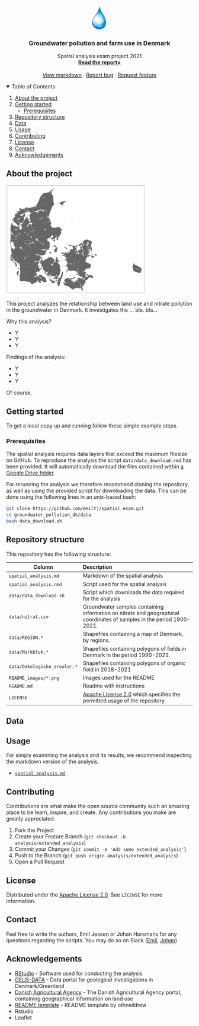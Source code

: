 
<!-- PROJECT LOGO -->
<br />
<p align="center">
  <a href="https://github.com/emiltj/groundwater_pollution_dk">
    <img src="README_images/logo.png" alt="Logo" width="40" height="65">
  </a>

  <h3 align="center">Groundwater pollution and farm use in Denmark</h3>

  <p align="center">
    Spatial analysis exam project 2021
    <br />
    <a href="https://github.com/emiltj/groundwater_pollution_dk/report.pdf"><strong>Read the report»</strong></a>
    <br />
    <br />
    <a href="https://github.com/emiltj/groundwater_pollution_dk/groundwater_pollution_dk.md">View markdown</a>
    ·
    <a href="https://github.com/emiltj/groundwater_pollution_dk/issues">Report bug</a>
    ·
    <a href="https://github.com/emiltj/groundwater_pollution_dk/issues">Request feature</a>
  </p>
</p>


<!-- TABLE OF CONTENTS -->
<details open="open">
  <summary>Table of Contents</summary>
  <ol>
    <li>
      <a href="#about-the-project">About the project</a>
    </li>
    <li>
      <a href="#getting-started">Getting started</a>
      <ul>
        <li><a href="#prerequisites">Prerequisites</a></li>
      </ul>
    </li>
    <li><a href="#repository-structure">Repository structure</a></li>
    <li><a href="#data">Data</a></li>
    <li><a href="#usage">Usage</a></li>
    <li><a href="#contributing">Contributing</a></li>
    <li><a href="#license">License</a></li>
    <li><a href="#contact">Contact</a></li>
    <li><a href="#acknowledgements">Acknowledgements</a></li>
  </ol>
</details>


<!-- ABOUT THE PROJECT -->
## About the project

<img src="README_images/analysis_example.png" alt="Logo" width="375" height="295">

This project analyzes the relationship between land use and nitrate pollution in the groundwater in Denmark. It investigates the ... bla. bla...

Why this analysis?
* Y
* Y
* Y

Findings of the analysis:
* Y
* Y
* Y

Of course,


<!-- GETTING STARTED -->
## Getting started

To get a local copy up and running follow these simple example steps.

### Prerequisites

The spatial analysis requires data layers that exceed the maximum filesize on GitHub. To reproduce the analysis the script ```data/data_download.rmd``` has been provided. It will automatically download the files contained within [a Google Drive folder](https://drive.google.com/drive/folders/1ZbnRr2CnVcMm0M2-v3AN7aOMlW5HMXfT?usp=sharing). 

For rerunning the analysis we therefore recommend cloning the repository, as well as using the provided script for downloading the data.
This can be done using the following lines in an unix-based bash:

```bash
git clone https://github.com/emiltj/spatial_exam.git
cd groundwater_pollution_dk/data
bash data_download.sh
```


<!-- REPOSITORY STRUCTURE -->
## Repository structure
This repository has the following structure:

| Column | Description|
|--------|:-----------|
```spatial_analysis.md```| Markdown of the spatial analysis
```spatial_analysis.rmd```| Script used for the spatial analysis
```data/data_download.sh``` | Script which downloads the data required for the analysis
```data/nitrat.csv```| Groundwater samples containing information on nitrate and geographical coordinates of samples in the period 1900-2021.
```data/REGION.*```| Shapefiles containing a map of Denmark, by regions.
```data/Markblok.*```| Shapefiles containing polygons of fields in Denmark in the period 1990-2021.
```data/Oekologiske_arealer.*```| Shapefiles containing polygons of organic field in 2018-2021
```README_images/*.png```| Images used for the README
```README.md``` | Readme with instructions
```LICENSE``` | [Apache License 2.0](https://www.apache.org/licenses/LICENSE-2.0) which specifies the permitted usage of the repository


<!-- USAGE EXAMPLES -->
## Data

<!-- USAGE EXAMPLES -->
## Usage

For simply examining the analysis and its results, we recommend inspecting the markdown version of the analysis.
* <a href="groundwater_pollution_dk.md">```spatial_analysis.md```</a>


<!-- CONTRIBUTING -->
## Contributing

Contributions are what make the open source community such an amazing place to be learn, inspire, and create. Any contributions you make are greatly appreciated.

1. Fork the Project
2. Create your Feature Branch (`git checkout -b analysis/extended_analysis`)
3. Commit your Changes (`git commit -m 'Add some extended_analysis'`)
4. Push to the Branch (`git push origin analysis/extended_analysis`)
5. Open a Pull Request


<!-- LICENSE -->
## License
Distributed under the [Apache License 2.0](https://www.apache.org/licenses/LICENSE-2.0). See ```LICENSE``` for more information.


<!-- CONTACT -->
## Contact

Feel free to write the authors, Emil Jessen or Johan Horsmans for any questions regarding the scripts.
You may do so on Slack ([Emil](https://app.slack.com/client/T01908QBS9X/D01A1LFRDE0), [Johan](google.dk))


<!-- ACKNOWLEDGEMENTS -->
## Acknowledgements
* [RStudio](https://www.rstudio.com/) - Software used for conducting the analysis
* [GEUS-DATA](https://www.geus.dk/) - Data portal for geological investigations in Denmark/Greenland
* [Danish Agricultural Agency](https://lbst.dk/landbrug/kort-og-markblokke/) - The Danish Agricultural Agency portal, containing geographical information on land use 
* [README template](https://github.com/othneildrew/Best-README-Template) - README template by othneildrew
* Rstudio
* Leaflet
